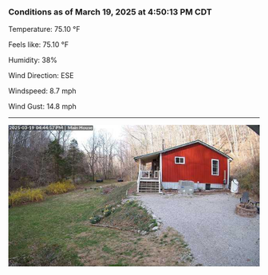 ### Conditions as of March 19, 2025 at 4:50:13 PM CDT 

Temperature: 75.10 &deg;F

Feels like: 75.10 &deg;F

Humidity: 38%

Wind Direction: ESE

Windspeed: 8.7 mph

Wind Gust: 14.8 mph

---

<img src="./images/latest.jpeg"/>

